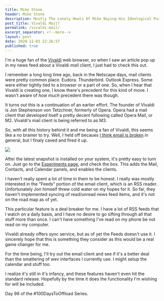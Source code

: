 ```yaml
---
title: Mike Stone
header: Mike Stone
description: Mostly The Lonely Howls Of Mike Baying His Ideological Purity At The Moon
post_title: Vivaldi Mail?
permalink: /vivaldi-mail/
excerpt_separator: <!--more-->
layout: post
date: 2020-12-03 22:26:57
published: true
---
```


I'm a huge fan of the [Vivaldi](https://vivaldi.com) web browser, so when I saw an article pop up in my news feed about a Vivaldi _mail_ client, I just had to check this out.

<!--more-->

I remember a long long time ago, back in the Netscape days, mail clients were pretty common place. Eudora. Thunderbird. Outlook Express. Some were either tightly tied to a browser or a part of one. So, when I hear that Vivaldi is creating one, I know there's precedent for this kind of move. I wasn't aware of _how much_ precedent there was though.

It turns out this is a continuation of an earlier effort. The founder of Vivaldi is Jon Stephenson von Tetzchner, formerly of Opera. Opera had a mail client that developed itself a pretty decent following called Opera Mail, or M2. Vivaldi's mail client is being referred to as M3.

So, with all this history behind it and me being a fan of Vivaldi, this seems like a no brainer to try. Well, I held off becaues [I think email is broken](https://mikestone.me/email-is-broken) in general, but I finaly caved and fired it up.

![](https://i.snap.as/7KIwS77s.png)

After the latest snapshot is installed on your system, it's pretty easy to turn on. Just go to the [Experiments page](vivaldi://experiments), and check the box. This adds the Mail, Contacts, and Calendar panels, and enables the clients. 

I haven't really spent a lot of time in them to be honest. I really was mostly interested in the "Feeds" portion of the email client, which is an RSS reader. Unfortunately Jon himself threw cold water on my hopes for it. So far, they haven't implemented syncing of read/unread news feed items, and it's not on the road map as of yet. 

This particular feature is a deal breaker for me. I have a lot of RSS feeds that I watch on a daily basis, and I have no desire to go sifting through all that stuff more than once. I can't have something I've read on my phone be not read on my computer. 

Vivaldi already offers sync service, but as of yet the Feeds doesn't use it. I sincerely hope that this is something they consider as this would be a real game changer for me. 

For the time being, I'll try out the email client and see if it's a better deal than the smattering of wev interfaces I currently use. I might setup the calendar and stuff too. 

I realize it's still in it's infancy, and these features haven't even hit the standard release. Hopefully by the time it does the functionality I'm wishing for will be included.

Day 98 of the #100DaysToOffload Series.